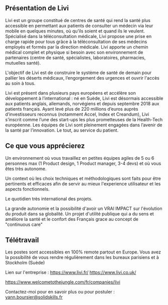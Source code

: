 Présentation de Livi
--------------------

Livi est un groupe constitué de centres de santé qui rend la santé plus accessible en permettant aux patients de
consulter un médecin via leur mobile en quelques minutes, où qu’ils soient et quand ils le veulent.
Spécialisé dans la téléconsultation médicale, Livi propose une prise en charge rapide pour tous grâce à la téléconsultation de ses médecins employés et formés par la direction médicale. Livi apporte un chemin médical complet et physique si besoin avec son environnement de partenaires (centre de santé, spécialistes, laboratoires, pharmacies, mutuelles santé). 

L'objectif de Livi est de construire le système de santé de demain pour pallier les déserts médicaux, l’engorgement des urgences et ouvrir l'accès au soin à tous. 

Livi est présent dans plusieurs pays européens et accélère son développement à l’international : né en Suède, 
Livi est désormais accessible aux patients anglais, allemands, norvégiens et depuis septembre 2018 aux patients français.
Ayant levé plus de 220 millions d’euros auprès d’investisseurs reconnus (notamment Accel, Index et Creandum), Livi 
s’inscrit comme l’une des start-ups les plus prometteuses de la Health-Tech européenne. Les équipes de Livi sont pleinement 
engagées dans l’avenir de la santé par l’innovation.
Le tout, au service du patient.

Ce que vous apprécierez
-----------------------
Un environnement où vous travaillez en petites équipes agiles de 5 ou 6 personnes max (1 Product design, 1 Product manager, 3-4 devs) et où vous êtes très autonome.


Un context où les choix techniques et méthodologiques sont faits pour être pertinents et efficaces afin de servir au mieux l'experience utilisateur et les aspects fonctionnels.

Le quotidien très international des projets.

La grande autonomie et la possibilité d'avoir un VRAI IMPACT sur l'évolution du produit dans sa globalité.
Un projet d'utilité publique qui a du sens et améliore la santé et le confort des Français grace au concept de "continuous care"

Télétravail
-----------
Les postes sont accessibles en 100% remote partout en Europe. Vous avez la possibilité de vous rendre régulièrement dans les bureaux parisiens et à Stockholm (Suède)

Lien sur l'entreprise : 
https://www.livi.fr/
https://www.livi.co.uk/

https://www.welcometothejungle.com/fr/companies/livi

Contactez-moi pour en savoir plus ou pour postuler : yann.boursier@solidskills.fr
